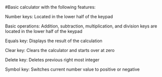 #Basic calculator with the following features:

Number keys: Located in the lower half of the keypad 

Basic operations: Addition, subtraction, multiplication, and division keys are located in the lower half of the keypad 

Equals key: Displays the result of the calculation 

Clear key: Clears the calculator and starts over at zero 

Delete key: Deletes previous right most integer

Symbol key: Switches current number value to positive or negative

